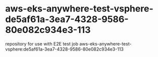 # aws-eks-anywhere-test-vsphere-de5af61a-3ea7-4328-9586-80e082c934e3-113
repository for use with E2E test job aws-eks-anywhere-test-vsphere:de5af61a-3ea7-4328-9586-80e082c934e3-113
